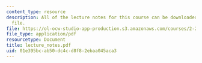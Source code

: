 ```yaml
---
content_type: resource
description: All of the lecture notes for this course can be downloaded in this one
  file.
file: https://ol-ocw-studio-app-production.s3.amazonaws.com/courses/2-29-numerical-marine-hydrodynamics-13-024-spring-2003/01e395bcab50dc4cd8f82ebaa045aca3_lecture_notes.pdf
file_type: application/pdf
resourcetype: Document
title: lecture_notes.pdf
uid: 01e395bc-ab50-dc4c-d8f8-2ebaa045aca3
---
```

